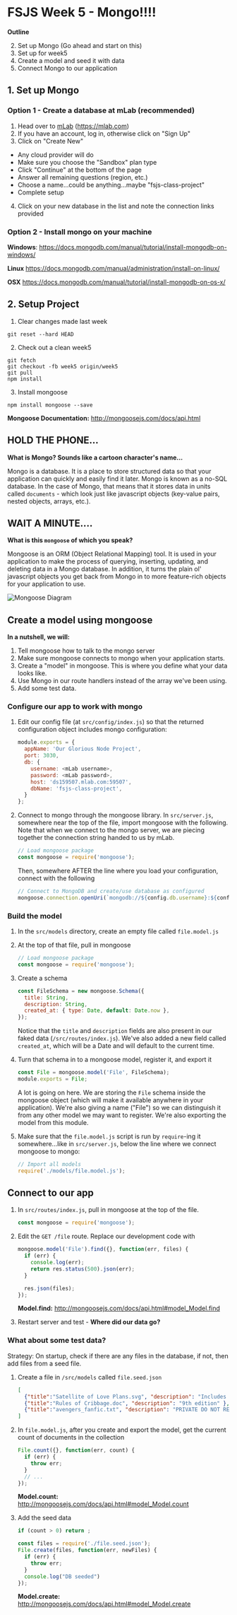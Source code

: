 # FSJS Week 5 - Mongo!!!!

**Outline**

2. Set up Mongo (Go ahead and start on this)
1. Set up for week5
3. Create a model and seed it with data
4. Connect Mongo to our application

## 1. Set up Mongo

### Option 1 - Create a database at mLab (recommended)

1. Head over to [mLab](https://mlab.com)  (https://mlab.com)
2. If you have an account, log in, otherwise click on "Sign Up"
3. Click on "Create New"
  * Any cloud provider will do
  * Make sure you choose the "Sandbox" plan type
  * Click "Continue" at the bottom of the page
  * Answer all remaining questions (region, etc.)
  * Choose a name...could be anything...maybe "fsjs-class-project"
  * Complete setup
4. Click on your new database in the list and note the connection links provided

### Option 2 - Install mongo on your machine

**Windows**:  https://docs.mongodb.com/manual/tutorial/install-mongodb-on-windows/

**Linux**
 https://docs.mongodb.com/manual/administration/install-on-linux/

**OSX**
 https://docs.mongodb.com/manual/tutorial/install-mongodb-on-os-x/


## 2. Setup Project
1. Clear changes made last week
```
git reset --hard HEAD
```

2. Check out a clean week5
```
git fetch
git checkout -fb week5 origin/week5
git pull
npm install
```

3. Install mongoose
```
npm install mongoose --save
```
**Mongoose Documentation:** http://mongoosejs.com/docs/api.html

## HOLD THE PHONE...
**What is Mongo? Sounds like a cartoon character's name...**

Mongo is a database.  It is a place to store structured data so that your application can quickly and easily find it later.  Mongo is known as a no-SQL database. In the case of Mongo, that means that it stores data in units called `documents` - which look just like javascript objects (key-value pairs, nested objects, arrays, etc.).

## WAIT A MINUTE....
**What is this `mongoose` of which you speak?**

Mongoose is an ORM (Object Relational Mapping) tool.  It is used in your application to make the process of querying, inserting, updating, and deleting data in a Mongo database.  In addition, it turns the plain ol' javascript objects you get back from Mongo in to more feature-rich objects for your application to use.

![Mongoose Diagram](mongoose_diag.png)


## Create a model using mongoose

**In a nutshell, we will:**
1. Tell mongoose how to talk to the mongo server
2. Make sure mongoose connects to mongo when your application starts.
3. Create a "model" in mongoose.  This is where you define what your data looks like.
4. Use Mongo in our route handlers instead of the array we've been using.
5. Add some test data.


### Configure our app to work with mongo
1. Edit our config file (at `src/config/index.js`) so that the returned configuration object includes mongo configuration:
    ```javascript
    module.exports = {
      appName: 'Our Glorious Node Project',
      port: 3030,
      db: {
        username: <mLab username>,
        password: <mLab password>,
        host: 'ds159507.mlab.com:59507',
        dbName: 'fsjs-class-project',
      }
    };
    ```

2. Connect to mongo through the mongoose library.  In `src/server.js`, somewhere near the top of the file, import mongoose with the following.  Note that when we connect to the mongo server, we are piecing together the connection string handed to us by mLab.
    ```javascript
    // Load mongoose package
    const mongoose = require('mongoose');
    ```
    Then, somewhere AFTER the line where you load your configuration, connect with the following
    ```javascript
    // Connect to MongoDB and create/use database as configured
    mongoose.connection.openUri(`mongodb://${config.db.username}:${config.db.password}@${config.db.host}/${config.db.dbName}`);
    ```


### Build the model

1. In the `src/models` directory, create an empty file called `file.model.js`
2. At the top of that file, pull in mongoose
    ```javascript
    // Load mongoose package
    const mongoose = require('mongoose');
    ```

3. Create a schema
    ```javascript
    const FileSchema = new mongoose.Schema({
      title: String,
      description: String,
      created_at: { type: Date, default: Date.now },
    });
    ```
    Notice that the `title` and `description` fields are also present in our faked data (`/src/routes/index.js`).  We've also added a new field called `created_at`, which will be a Date and will default to the current time.

4. Turn that schema in to a mongoose model, register it, and export it
    ```javascript
    const File = mongoose.model('File', FileSchema);
    module.exports = File;
    ```
    A lot is going on here.  We are storing the `File` schema inside the mongoose object (which will make it available anywhere in your application).  We're also giving a name ("File") so we can distinguish it from any other model we may want to register.  We're also exporting the model from this module.

5. Make sure that the `file.model.js` script is run by `require`-ing it somewhere...like in `src/server.js`, below the line where we connect mongoose to mongo:
    ```javascript
    // Import all models
    require('./models/file.model.js');
    ```

## Connect to our app
1. In `src/routes/index.js`, pull in mongoose at the top of the file.
    ```javascript
    const mongoose = require('mongoose');
    ```

2. Edit the `GET /file` route.  Replace our development code with
    ```javascript
    mongoose.model('File').find({}, function(err, files) {
      if (err) {
        console.log(err);
        return res.status(500).json(err);
      }

      res.json(files);
    });
    ```
    **Model.find:** http://mongoosejs.com/docs/api.html#model_Model.find

3. Restart server and test - **Where did our data go?**

### What about some test data?
Strategy: On startup, check if there are any files in the database, if not, then add files from a seed file.

1. Create a file in `/src/models` called `file.seed.json`
    ```json
    [
      {"title":"Satellite of Love Plans.svg", "description": "Includes fix for exhaust port vulnerability" },
      {"title":"Rules of Cribbage.doc", "description": "9th edition" },
      {"title":"avengers_fanfic.txt", "description": "PRIVATE DO NOT READ" }
    ]
    ```

2. In `file.model.js`, after you create and export the model, get the current count of documents in the collection
    ```javascript
    File.count({}, function(err, count) {
      if (err) {
        throw err;
      }
      // ...
    });
    ```
    **Model.count:** http://mongoosejs.com/docs/api.html#model_Model.count

3. Add the seed data
    ```javascript
    if (count > 0) return ;

    const files = require('./file.seed.json');
    File.create(files, function(err, newFiles) {
      if (err) {
        throw err;
      }
      console.log("DB seeded")
    });
    ```
    **Model.create:** http://mongoosejs.com/docs/api.html#model_Model.create
